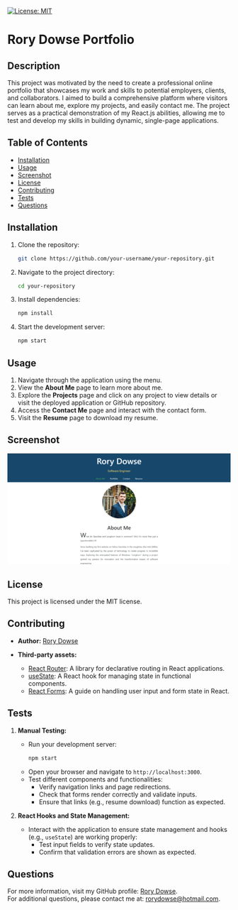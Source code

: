 [![License: MIT](https://img.shields.io/badge/License-MIT-yellow.svg)](https://opensource.org/licenses/MIT)

# Rory Dowse Portfolio

## Description

This project was motivated by the need to create a professional online portfolio that showcases my work and skills to potential employers, clients, and collaborators. I aimed to build a comprehensive platform where visitors can learn about me, explore my projects, and easily contact me. The project serves as a practical demonstration of my React.js abilities, allowing me to test and develop my skills in building dynamic, single-page applications.

## Table of Contents

- [Installation](#installation)
- [Usage](#usage)
- [Screenshot](#screenshot)
- [License](#license)
- [Contributing](#contributing)
- [Tests](#tests)
- [Questions](#questions)

## Installation

1. Clone the repository:
   ```bash
   git clone https://github.com/your-username/your-repository.git
   ```
2. Navigate to the project directory:
   ```bash
   cd your-repository
   ```
3. Install dependencies:
   ```bash
   npm install
   ```
4. Start the development server:
   ```bash
   npm start
   ```

## Usage

1. Navigate through the application using the menu.
2. View the **About Me** page to learn more about me.
3. Explore the **Projects** page and click on any project to view details or visit the deployed application or GitHub repository.
4. Access the **Contact Me** page and interact with the contact form.
5. Visit the **Resume** page to download my resume.

## Screenshot

![Screenshot](./public/assets/screenshot.png)

## License

This project is licensed under the MIT license.

## Contributing

- **Author:**
  [Rory Dowse](https://github.com/RoryDowse)

- **Third-party assets:**
  - [React Router](https://reactrouter.com/en/main/start/tutorial): A library for declarative routing in React applications.
  - [useState](https://react.dev/reference/react/useState): A React hook for managing state in functional components.
  - [React Forms](https://react.dev/learn/reacting-to-input-with-state): A guide on handling user input and form state in React.

## Tests

1. **Manual Testing:**

   - Run your development server:
     ```bash
     npm start
     ```
   - Open your browser and navigate to `http://localhost:3000`.
   - Test different components and functionalities:
     - Verify navigation links and page redirections.
     - Check that forms render correctly and validate inputs.
     - Ensure that links (e.g., resume download) function as expected.

2. **React Hooks and State Management:**
   - Interact with the application to ensure state management and hooks (e.g., `useState`) are working properly:
     - Test input fields to verify state updates.
     - Confirm that validation errors are shown as expected.

## Questions

For more information, visit my GitHub profile: [Rory Dowse](https://github.com/RoryDowse).<br>
For additional questions, please contact me at: [rorydowse@hotmail.com](mailto:rorydowse@hotmail.com).
